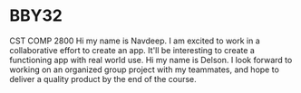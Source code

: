 # BBY32
CST COMP 2800
Hi my name is Navdeep. I am excited to work in a collaborative effort to create an app. It'll be interesting to create a functioning app with real world use.
Hi my name is Delson. I look forward to working on an organized group project with my teammates, and hope to deliver a quality product by the end of the course.
